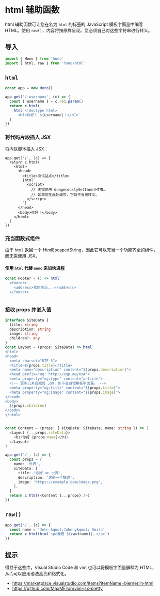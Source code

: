 # html 辅助函数

html 辅助函数可让您在名为 `html` 的标签的 JavaScript 模板字面量中编写 HTML。使用 `raw()`，内容将按原样呈现。您必须自己对这些字符串进行转义。

## 导入

```ts
import { Hono } from 'hono'
import { html, raw } from 'hono/html'
```

## `html`

```ts
const app = new Hono()

app.get('/:username', (c) => {
  const { username } = c.req.param()
  return c.html(
    html`<!doctype html>
      <h1>你好！ ${username}！</h1>`
  )
})
```

### 将代码片段插入 JSX

将内联脚本插入 JSX：

```tsx
app.get('/', (c) => {
  return c.html(
    <html>
      <head>
        <title>测试站点</title>
        {html`
          <script>
            // 无需使用 dangerouslySetInnerHTML。
            // 如果您在此处编写，它将不会被转义。
          </script>
        `}
      </head>
      <body>你好！</body>
    </html>
  )
})
```

### 充当函数式组件

由于 `html` 返回一个 HtmlEscapedString，因此它可以充当一个功能齐全的组件，而无需使用 JSX。

#### 使用 `html` 代替 `memo` 来加快进程

```typescript
const Footer = () => html`
  <footer>
    <address>我的地址...</address>
  </footer>
`
```

### 接收 props 并嵌入值

```typescript
interface SiteData {
  title: string
  description: string
  image: string
  children?: any
}
const Layout = (props: SiteData) => html`
<html>
<head>
  <meta charset="UTF-8">
  <title>${props.title}</title>
  <meta name="description" content="${props.description}">
  <head prefix="og: http://ogp.me/ns#">
  <meta property="og:type" content="article">
  <!-- 更多元素会减慢 JSX，但不会减慢模板字面量。 -->
  <meta property="og:title" content="${props.title}">
  <meta property="og:image" content="${props.image}">
</head>
<body>
  ${props.children}
</body>
</html>
`

const Content = (props: { siteData: SiteData; name: string }) => (
  <Layout {...props.siteData}>
    <h1>你好 {props.name}</h1>
  </Layout>
)

app.get('/', (c) => {
  const props = {
    name: '世界',
    siteData: {
      title: '你好 <> 世界',
      description: '这是一个描述',
      image: 'https://example.com/image.png',
    },
  }
  return c.html(<Content {...props} />)
})
```

## `raw()`

```ts
app.get('/', (c) => {
  const name = 'John &quot;Johnny&quot; Smith'
  return c.html(html`<p>我是 ${raw(name)}。</p>`)
})
```

## 提示

得益于这些库，Visual Studio Code 和 vim 也可以将模板字面量解释为 HTML，从而可以应用语法高亮和格式化。

- <https://marketplace.visualstudio.com/items?itemName=bierner.lit-html>
- <https://github.com/MaxMEllon/vim-jsx-pretty>
